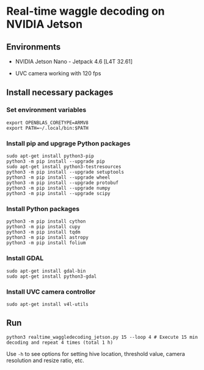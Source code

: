 # Real-time waggle decoding on NVIDIA Jetson

## Environments

- NVIDIA Jetson Nano - Jetpack 4.6 [L4T 32.61]

- UVC camera working with 120 fps

## Install necessary packages

### Set environment variables
```
export OPENBLAS_CORETYPE=ARMV8
export PATH=~/.local/bin:$PATH
```
### Install pip and upgrage Python packages
```
sudo apt-get install python3-pip
python3 -m pip install --upgrade pip
sudo apt-get install python3-testresources
python3 -m pip install --upgrade setuptools
python3 -m pip install --upgrade wheel
python3 -m pip install --upgrade protobuf
python3 -m pip install --upgrade numpy
python3 -m pip install --upgrade scipy
```
### Install Python packages
```
python3 -m pip install cython
python3 -m pip install cupy
python3 -m pip install tqdm
python3 -m pip install astropy
python3 -m pip install folium
```
### Install GDAL
```
sudo apt-get install gdal-bin
sudo apt-get install python3-gdal
```
### Install UVC camera controllor
```
sudo apt-get install v4l-utils
```

## Run
```
python3 realtime_waggledecoding_jetson.py 15 --loop 4 # Execute 15 min decoding and repeat 4 times (total 1 h)
```
Use `-h` to see options for setting hive location, threshold value, camera resolution and resize ratio, etc.
